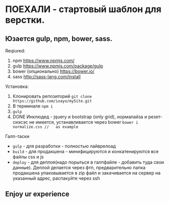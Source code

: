 # ПОЕХАЛИ - стартовый шаблон для верстки.

## Юзается gulp, npm, bower, sass.

Reqiured:
1. npm 
https://www.npmjs.com/
2. gulp
https://www.npmjs.com/package/gulp
3. bower (опционально)
https://bower.io/
4. sass
http://sass-lang.com/install

Установка:
1. Клонировать репозиторий 
```git clone https://github.com/ioayo/mySite.git```
2. В терминале 
```npm i```
3. ```gulp```
4. DONE
Инклюдед - jquery и bootstrap (only grid), нормалайза и резет-сиэсэс не имеется, устанавливается через bower
```bower i normalize.css //   as example```

Галп-таски

+ ```gulp``` - для разработки - полностью лайврелоад
+ ```build``` - для продакшена - минифицируются и конкатенируются все файлы css и js
+ ```deploy``` - для деплоя(надо порыться в галпфайле - добавить туда свои данные). 
Деплой делается через фтп, предварительно папка продакшена упаковывается в zip файл и закачивается на сервер на указанный адрес, распакуйте через ssh

## Enjoy ur experience
